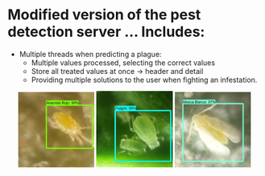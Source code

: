 # Modified version of the pest detection server ... Includes:
* Multiple threads when predicting a plague:
  * Multiple values  processed, selecting the correct values
  * Store all treated values at once -> header and detail
  * Providing multiple solutions to the user when fighting an infestation.


 
 <p align="center" width="100%">
    <img width="30%" src="https://github.com/AlfredMoller/iagro_yolo/blob/master/data/images/aracnido.jpg">
    <img width="30%" src="https://github.com/AlfredMoller/iagro_yolo/blob/master/data/images/pulgon.jpg">
    <img width="30%" src="https://github.com/AlfredMoller/iagro_yolo/blob/master/data/images/moscas.jpg">
</p>
